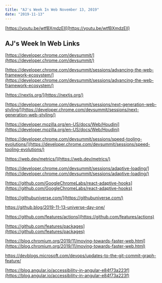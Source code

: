 ```yaml
---
title: "AJ's Week In Web November 13, 2019"
date: "2019-11-13"
---
```


[https://youtu.be/wtfBXmdzElI](https://youtu.be/wtfBXmdzElI)

## AJ's Week In Web Links

[](https://developer.chrome.com/devsummit/)[https://developer.chrome.com/devsummit/](https://developer.chrome.com/devsummit/)

[](https://developer.chrome.com/devsummit/sessions/advancing-the-web-framework-ecosystem/)[https://developer.chrome.com/devsummit/sessions/advancing-the-web-framework-ecosystem/](https://developer.chrome.com/devsummit/sessions/advancing-the-web-framework-ecosystem/)

[](https://nextjs.org/)[https://nextjs.org/](https://nextjs.org/)

[](https://developer.chrome.com/devsummit/sessions/next-generation-web-styling/)[https://developer.chrome.com/devsummit/sessions/next-generation-web-styling/](https://developer.chrome.com/devsummit/sessions/next-generation-web-styling/)

[](https://developer.mozilla.org/en-US/docs/Web/Houdini)[https://developer.mozilla.org/en-US/docs/Web/Houdini](https://developer.mozilla.org/en-US/docs/Web/Houdini)

[](https://developer.chrome.com/devsummit/sessions/speed-tooling-evolutions/)[https://developer.chrome.com/devsummit/sessions/speed-tooling-evolutions/](https://developer.chrome.com/devsummit/sessions/speed-tooling-evolutions/)

[](https://web.dev/metrics/)[https://web.dev/metrics/](https://web.dev/metrics/)

[](https://developer.chrome.com/devsummit/sessions/adaptive-loading/)[https://developer.chrome.com/devsummit/sessions/adaptive-loading/](https://developer.chrome.com/devsummit/sessions/adaptive-loading/)

[](https://github.com/GoogleChromeLabs/react-adaptive-hooks)[https://github.com/GoogleChromeLabs/react-adaptive-hooks](https://github.com/GoogleChromeLabs/react-adaptive-hooks)

[](https://githubuniverse.com/)[https://githubuniverse.com/](https://githubuniverse.com/)

https://github.blog/2019-11-13-universe-day-one/

[](https://github.com/features/actions)[https://github.com/features/actions](https://github.com/features/actions)

[](https://github.com/features/packages)[https://github.com/features/packages](https://github.com/features/packages)

[](https://blog.chromium.org/2019/11/moving-towards-faster-web.html)[https://blog.chromium.org/2019/11/moving-towards-faster-web.html](https://blog.chromium.org/2019/11/moving-towards-faster-web.html)

https://devblogs.microsoft.com/devops/updates-to-the-git-commit-graph-feature/

[](https://blog.angular.io/accessibility-in-angular-e84f73a223f)[https://blog.angular.io/accessibility-in-angular-e84f73a223f](https://blog.angular.io/accessibility-in-angular-e84f73a223f)
